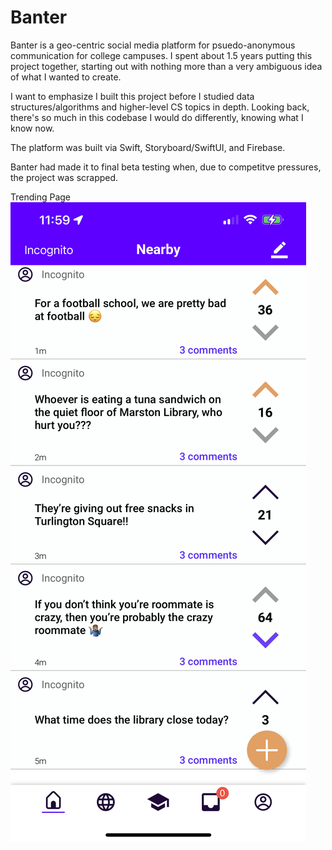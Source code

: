 # Banter

Banter is a geo-centric social media platform for psuedo-anonymous communication for college campuses. I spent about 1.5 years putting this project together, starting out with nothing more than a very ambiguous idea of what I wanted to create.

I want to emphasize I built this project before I studied data structures/algorithms and higher-level CS topics in depth. Looking back, there's so much in this codebase I would do differently, knowing what I know now.

The platform was built via Swift, Storyboard/SwiftUI, and Firebase.

Banter had made it to final beta testing when, due to competitve pressures, the project was scrapped.

Trending Page
<img src="/Banter/Banter_Screenshot.PNG">


